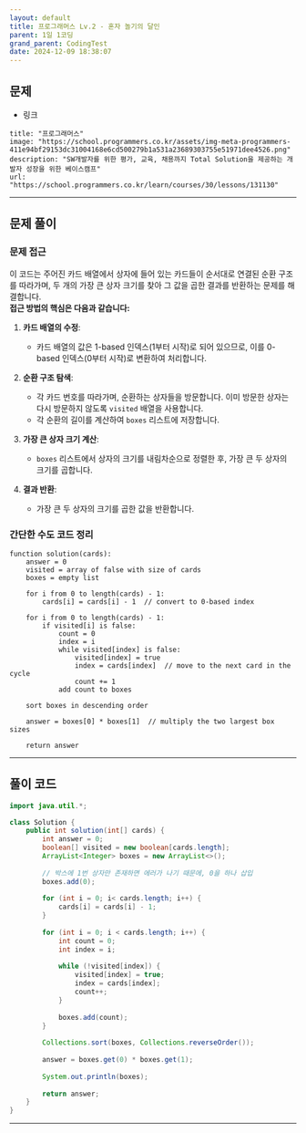 ```yaml
---
layout: default
title: 프로그래머스 Lv.2 - 혼자 놀기의 달인
parent: 1일 1코딩
grand_parent: CodingTest
date: 2024-12-09 18:38:07
---
```


## 문제
- 링크
```embed
title: "프로그래머스"
image: "https://school.programmers.co.kr/assets/img-meta-programmers-411e94bf29153dc31004168e6cd500279b1a531a23689303755e51971dee4526.png"
description: "SW개발자를 위한 평가, 교육, 채용까지 Total Solution을 제공하는 개발자 성장을 위한 베이스캠프"
url: "https://school.programmers.co.kr/learn/courses/30/lessons/131130"
```
---
## 문제 풀이
### 문제 접근
이 코드는 주어진 카드 배열에서 상자에 들어 있는 카드들이 순서대로 연결된 순환 구조를 따라가며, 두 개의 가장 큰 상자 크기를 찾아 그 값을 곱한 결과를 반환하는 문제를 해결합니다.  
**접근 방법의 핵심은 다음과 같습니다:**

1. **카드 배열의 수정**:
    
    - 카드 배열의 값은 1-based 인덱스(1부터 시작)로 되어 있으므로, 이를 0-based 인덱스(0부터 시작)로 변환하여 처리합니다.
2. **순환 구조 탐색**:
    
    - 각 카드 번호를 따라가며, 순환하는 상자들을 방문합니다. 이미 방문한 상자는 다시 방문하지 않도록 `visited` 배열을 사용합니다.
    - 각 순환의 길이를 계산하여 `boxes` 리스트에 저장합니다.
3. **가장 큰 상자 크기 계산**:
    
    - `boxes` 리스트에서 상자의 크기를 내림차순으로 정렬한 후, 가장 큰 두 상자의 크기를 곱합니다.
4. **결과 반환**:
    
    - 가장 큰 두 상자의 크기를 곱한 값을 반환합니다.
### 간단한 수도 코드 정리
```pseudocode
function solution(cards):
    answer = 0
    visited = array of false with size of cards
    boxes = empty list
    
    for i from 0 to length(cards) - 1:
        cards[i] = cards[i] - 1  // convert to 0-based index

    for i from 0 to length(cards) - 1:
        if visited[i] is false:
            count = 0
            index = i
            while visited[index] is false:
                visited[index] = true
                index = cards[index]  // move to the next card in the cycle
                count += 1
            add count to boxes

    sort boxes in descending order

    answer = boxes[0] * boxes[1]  // multiply the two largest box sizes

    return answer

```

---
## 풀이 코드
```java
import java.util.*;

class Solution {
    public int solution(int[] cards) {
        int answer = 0;
        boolean[] visited = new boolean[cards.length];
        ArrayList<Integer> boxes = new ArrayList<>();
        
        // 박스에 1번 상자만 존재하면 에러가 나기 때문에, 0을 하나 삽입
        boxes.add(0);
        
        for (int i = 0; i< cards.length; i++) {
            cards[i] = cards[i] - 1;
        }
        
        for (int i = 0; i < cards.length; i++) {
            int count = 0;
            int index = i;
            
            while (!visited[index]) {
                visited[index] = true;
                index = cards[index];
                count++;
            }
            
            boxes.add(count);
        }
        
        Collections.sort(boxes, Collections.reverseOrder());
        
        answer = boxes.get(0) * boxes.get(1);
        
        System.out.println(boxes);
        
        return answer;
    }
}
```

---